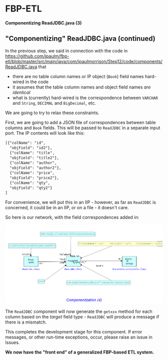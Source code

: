 FBP-ETL
=======

#### Componentizing ReadJDBC.java (3)


## "Componentizing" ReadJDBC.java (continued)   
     

In the previous step, we said in connection with the code in https://github.com/jpaulm/fbp-etl/blob/master/src/main/java/com/jpaulmorrison/Step12/code/components/ReadJDBC.java that

- there are no table column names or IP object (`Book`) field names hard-wired in the code
- it assumes that the table column names and object field names *are identical*
- what is (currently) hard-wired is the correspondence between `VARCHAR` and `String`, `DECIMAL` and `BigDecimal`, etc.

We are going to try to relax these constraints.

First, we are going to add a JSON file of correspondences between table columns and `Book` fields.  This will be passed to `ReadJDBC` in a separate input port.  The IP contents will look like this:

```
[{"colName": "id", 
  "objField": "id2"},
  {"colName": "title", 
  "objField": "title2"},
  {"colName": "author", 
  "objField": "author2"},
  {"colName": "price", 
  "objField": "price2"},
  {"colName": "qty", 
  "objField": "qty2"}
]

```

For convenience, we will put this in an IIP - however, as far as `ReadJDBC` is concerned, it could be in an IIP, or on a file - it doesn't care.

So here is our network, with the field correspondences added in:

![Adding correspondences](https://github.com/jpaulm/fbp-etl/blob/master/src/main/java/com/jpaulmorrison/Step14/docs/Step14.png "Adding field correspondences")

The `ReadJDBC` component will now generate the `getxxx` method for each column based on the *target* field type - `ReadJDBC` will produce a message if there is a mismatch.

This completes the development stage for this component.  If error messages, or other run-time exceptions, occur, please raise an issue in Issues.

**We now have the "front end" of a generalized FBP-based ETL system.**
